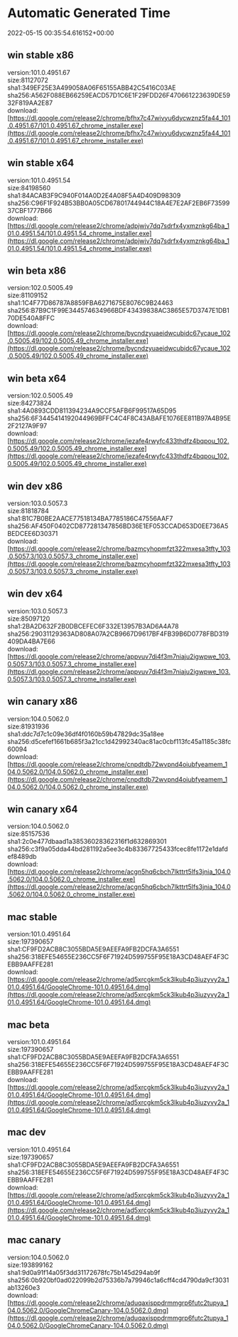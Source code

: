 # Automatic Generated Time
2022-05-15 00:35:54.616152+00:00

## win stable x86
version:101.0.4951.67  
size:81127072  
sha1:349EF25E3A499058A06F65155ABB42C5416C03AE  
sha256:A562F088EB66259EACD57D1C6E1F29FDD26F470661223639DE5932F819AA2E87  
download:[https://dl.google.com/release2/chrome/bfhx7c47wivyu6dycwznz5fa44_101.0.4951.67/101.0.4951.67_chrome_installer.exe](https://dl.google.com/release2/chrome/bfhx7c47wivyu6dycwznz5fa44_101.0.4951.67/101.0.4951.67_chrome_installer.exe)  

## win stable x64
version:101.0.4951.54  
size:84198560  
sha1:84ACAB3F9C940F014A0D2E4A08F5A4D409D98309  
sha256:C96F1F924B53BB0A05CD67801744944C18A4E7E2AF2EB6F7359937CBF1777B66  
download:[https://dl.google.com/release2/chrome/adpjwjv7dq7sdrfx4yxmznkg64ba_101.0.4951.54/101.0.4951.54_chrome_installer.exe](https://dl.google.com/release2/chrome/adpjwjv7dq7sdrfx4yxmznkg64ba_101.0.4951.54/101.0.4951.54_chrome_installer.exe)  

## win beta x86
version:102.0.5005.49  
size:81109152  
sha1:1C4F77D86787A8859FBA6271675E8076C9B24463  
sha256:B7B9C1F99E344574634966BDF43439838AC3865E57D3747E1DB170DE540A8FFC  
download:[https://dl.google.com/release2/chrome/bycndzyuaeidwcubidc67ycaue_102.0.5005.49/102.0.5005.49_chrome_installer.exe](https://dl.google.com/release2/chrome/bycndzyuaeidwcubidc67ycaue_102.0.5005.49/102.0.5005.49_chrome_installer.exe)  

## win beta x64
version:102.0.5005.49  
size:84273824  
sha1:4A0893CDD811394234A9CCF5AFB6F99517A65D95  
sha256:6F3445414192044969BFFC4C4F8C43ABAFE1076EE811B97A4B95E2F2127A9F97  
download:[https://dl.google.com/release2/chrome/iezafe4rwyfc433thdfz4bqpou_102.0.5005.49/102.0.5005.49_chrome_installer.exe](https://dl.google.com/release2/chrome/iezafe4rwyfc433thdfz4bqpou_102.0.5005.49/102.0.5005.49_chrome_installer.exe)  

## win dev x86
version:103.0.5057.3  
size:81818784  
sha1:B1C7B0BE2AACE77518134BA7785186C47556AAF7  
sha256:AF450F0402CD877281347856BD36E1EF053CCAD653D0EE736A5BEDCEE6D30371  
download:[https://dl.google.com/release2/chrome/bazmcyhopmfzt322mxesa3tfty_103.0.5057.3/103.0.5057.3_chrome_installer.exe](https://dl.google.com/release2/chrome/bazmcyhopmfzt322mxesa3tfty_103.0.5057.3/103.0.5057.3_chrome_installer.exe)  

## win dev x64
version:103.0.5057.3  
size:85097120  
sha1:2BA2D632F2B0DBCEFEC6F332E13957B3AD6A4A78  
sha256:29031129363AD808A07A2CB9667D9617BF4FB39B6D0778FBD319409DA4BA7E66  
download:[https://dl.google.com/release2/chrome/appvuv7di4f3m7niaju2igwpwe_103.0.5057.3/103.0.5057.3_chrome_installer.exe](https://dl.google.com/release2/chrome/appvuv7di4f3m7niaju2igwpwe_103.0.5057.3/103.0.5057.3_chrome_installer.exe)  

## win canary x86
version:104.0.5062.0  
size:81931936  
sha1:ddc7d7c1c09e36df4f0160b59b47829dc35a18ee  
sha256:d5cefef1661b685f3a21cc1d42992340ac81ac0cbf113fc45a1185c38fc60094  
download:[https://dl.google.com/release2/chrome/cnpdtdb72wvpnd4oiubfyeamem_104.0.5062.0/104.0.5062.0_chrome_installer.exe](https://dl.google.com/release2/chrome/cnpdtdb72wvpnd4oiubfyeamem_104.0.5062.0/104.0.5062.0_chrome_installer.exe)  

## win canary x64
version:104.0.5062.0  
size:85157536  
sha1:2c0e477dbaad1a38536028362316f1d632869301  
sha256:c3f9a05dda44bd281192a5ee3c4b83367725433fcec8fe1172e1dafdef8489db  
download:[https://dl.google.com/release2/chrome/acgn5hq6cbch7lkttrt5lfs3jnia_104.0.5062.0/104.0.5062.0_chrome_installer.exe](https://dl.google.com/release2/chrome/acgn5hq6cbch7lkttrt5lfs3jnia_104.0.5062.0/104.0.5062.0_chrome_installer.exe)  

## mac stable
version:101.0.4951.64  
size:197390657  
sha1:CF9FD2ACB8C3055BDA5E9AEEFA9FB2DCFA3A6551  
sha256:318EFE54655E236CC5F6F71924D599755F95E18A3CD48AEF4F3CEBB9AAFFE281  
download:[https://dl.google.com/release2/chrome/ad5xrcgkm5ck3lkub4p3iuzyvy2a_101.0.4951.64/GoogleChrome-101.0.4951.64.dmg](https://dl.google.com/release2/chrome/ad5xrcgkm5ck3lkub4p3iuzyvy2a_101.0.4951.64/GoogleChrome-101.0.4951.64.dmg)  

## mac beta
version:101.0.4951.64  
size:197390657  
sha1:CF9FD2ACB8C3055BDA5E9AEEFA9FB2DCFA3A6551  
sha256:318EFE54655E236CC5F6F71924D599755F95E18A3CD48AEF4F3CEBB9AAFFE281  
download:[https://dl.google.com/release2/chrome/ad5xrcgkm5ck3lkub4p3iuzyvy2a_101.0.4951.64/GoogleChrome-101.0.4951.64.dmg](https://dl.google.com/release2/chrome/ad5xrcgkm5ck3lkub4p3iuzyvy2a_101.0.4951.64/GoogleChrome-101.0.4951.64.dmg)  

## mac dev
version:101.0.4951.64  
size:197390657  
sha1:CF9FD2ACB8C3055BDA5E9AEEFA9FB2DCFA3A6551  
sha256:318EFE54655E236CC5F6F71924D599755F95E18A3CD48AEF4F3CEBB9AAFFE281  
download:[https://dl.google.com/release2/chrome/ad5xrcgkm5ck3lkub4p3iuzyvy2a_101.0.4951.64/GoogleChrome-101.0.4951.64.dmg](https://dl.google.com/release2/chrome/ad5xrcgkm5ck3lkub4p3iuzyvy2a_101.0.4951.64/GoogleChrome-101.0.4951.64.dmg)  

## mac canary
version:104.0.5062.0  
size:193899162  
sha1:9d0a91f14a05f3dd31172678fc75b145d294ab9f  
sha256:0b920bf0ad022099b2d75336b7a79946c1a6cff4cd4790da9cf3031ab13260e3  
download:[https://dl.google.com/release2/chrome/aduqaxisppdrmmgrp6futc2tupya_104.0.5062.0/GoogleChromeCanary-104.0.5062.0.dmg](https://dl.google.com/release2/chrome/aduqaxisppdrmmgrp6futc2tupya_104.0.5062.0/GoogleChromeCanary-104.0.5062.0.dmg)  


